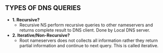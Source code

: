 ## TYPES OF DNS QUERIES
  - **1. Recursive?**
    - Recursive NS perform recursive queries to other nameservers and returns complete result to DNS client. Done by Local DNS server.
  - **2. Iterative/Non-Recursive?** 
    - Root nameservers does not collects all information rather they return partial information and continue to next query. This is called iterative.
